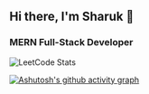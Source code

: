 ## Hi there, I'm Sharuk 👋

### MERN Full-Stack Developer


<!--
**Sharukhhh/Sharukhhh** is a ✨ _special_ ✨ repository because its `README.md` (this file) appears on your GitHub profile.

Here are some ideas to get you started:

- 🔭 I’m currently working on ...
- 🌱 I’m currently learning ...
- 👯 I’m looking to collaborate on ...
- 🤔 I’m looking for help with ...
- 💬 Ask me about ...
- 📫 How to reach me: ...

- 😄 Pronouns: ...
- ⚡ Fun fact: ...



#### I code in: 
<img height='50' width='50' src='https://icons8.com/icon/108784/javascript' /> <img height='50' width='50' src='https://icons8.com/icon/bzf0DqjXFHIW/react' /> 
<img height='50' width='50' src='https://icons8.com/icon/jD-fJzVguBmw/redux' />  <img height='50' width='50' src='https://icons8.com/icon/hsPbhkOH4FMe/node-js' /> <img height='50' width='50' src='https://icons8.com/icon/SDVmtZ6VBGXt/express-js' /> <img height='50' width='50' src='https://icons8.com/icon/74402/mongodb' /> <img height='50' width='50' src='https://icons8.com/icon/gKfcEStXI1Hm/mongoose' /> <img height='50' width='50' src='https://icons8.com/icon/38561/postgresql' />
<img height='50' width='50' src='https://icons8.com/icon/v8RpPQUwv0N8/html-5' /> <img height='50' width='50' src='https://icons8.com/icon/21278/css3' /> <img height='50' width='50' src='https://icons8.com/icon/jD-fJzVguBmw/redux' /> <img height='50' width='50' src='https://icons8.com/icon/4PiNHtUJVbLs/tailwind-css' /> 
-->


![LeetCode Stats](https://leetcard.jacoblin.cool/Sharuk01?theme=wtf&font=Tajawal&ext=heatmap)


[![Ashutosh's github activity graph](https://github-readme-activity-graph.vercel.app/graph?username=Sharukhhh&bg_color=ccc8ea&color=9e614c&line=420a3e&point=e52a2a&area=true&hide_border=true)](https://github.com/ashutosh00710/github-readme-activity-graph)
